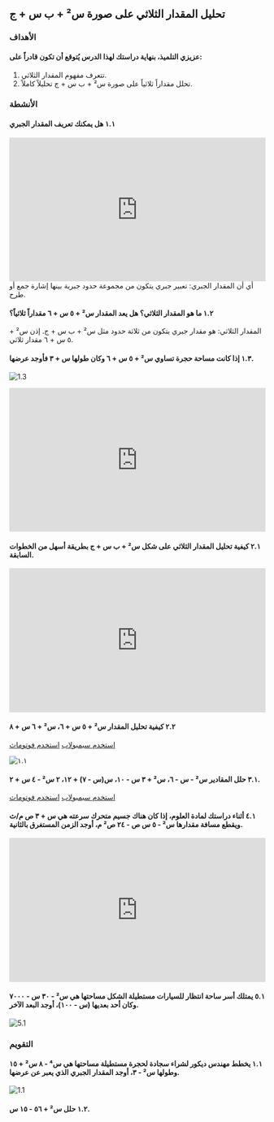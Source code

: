 ## تحليل المقدار الثلاثي على صورة س² + ب س + ج

### الأهداف

#### عزيزي التلميذ، بنهاية دراستك لهذا الدرس يُتوقع أن تكون قادراً على:

1. تتعرف مفهوم المقدار الثلاثي.
2. تحلل مقداراً ثلاثياً على صورة س² + ب س + ج تحليلاً كاملاً.

### الأنشطة

#### ١.١ هل يمكنك تعريف المقدار الجبري

<div style="position: relative; padding-bottom: 56.25%; height: 0; overflow: hidden; z-index: 0;">
  <iframe style="position: absolute; top: 0; left: 0; width: 100%; height: 100%;" src="https://www.youtube.com/embed/1f_GpYkp3ms" frameborder="0" allow="accelerometer; autoplay; clipboard-write; encrypted-media; gyroscope; picture-in-picture" allowfullscreen></iframe>
</div>
أي أن المقدار الجبري: تعبير جبري يتكون من مجموعة حدود جبرية بينها إشارة جمع أو طرح.

#### ١.٢ ما هو المقدار الثلاثي؟ هل يعد المقدار س² + ٥ س + ٦ مقداراً ثلاثياً؟

المقدار الثلاثي: هو مقدار جبري يتكون من ثلاثة حدود مثل س² + ب س + ج. إذن س² + ٥ س + ٦ مقدار ثلاثي.

#### ١.٣ إذا كانت مساحة حجرة تساوي س² + ٥ س + ٦ وكان طولها س + ٣ فأوجد عرضها.

![1.3](https://hgtvhome.sndimg.com/content/dam/images/hgtv/fullset/2023/7/19/3/DOTY2023_Dramatic-Before-And-Afters_Hidden-Hills-11.jpg.rend.hgtvcom.1280.720.suffix/1689786863909.jpeg)

<div style="position: relative; padding-bottom: 56.25%; height: 0; overflow: hidden;">
  <iframe style="position: absolute; top: 0; left: 0; width: 100%; height: 100%;" src="https://www.youtube.com/embed/nlK8jQ1VdAY" frameborder="0" allow="accelerometer; autoplay; clipboard-write; encrypted-media; gyroscope; picture-in-picture" allowfullscreen></iframe>
</div>

#### ٢.١ كيفية تحليل المقدار الثلاثي على شكل س² + ب س + ج بطريقة أسهل من الخطوات السابقة.

<div style="position: relative; padding-bottom: 56.25%; height: 0; overflow: hidden;">
  <iframe style="position: absolute; top: 0; left: 0; width: 100%; height: 100%;" src="https://www.youtube.com/embed/uhA1DSCB6ZY" frameborder="0" allow="accelerometer; autoplay; clipboard-write; encrypted-media; gyroscope; picture-in-picture" allowfullscreen></iframe>
</div>

#### ٢.٢ كيفية تحليل المقدار س² + ٥ س + ٦، س² + ٦ س + ٨

<a href="https://ar.symbolab.com/" target="_blank">استخدم سيمبولاب</a>
<a href="https://photomath.com/install/" target="_blank">استخدم فوتوماث</a>

![١.١](https://ai.egyafrica.com/wp-content/uploads/2024/02/%D8%AA%D8%AD%D9%84%D9%8A%D9%84-%D8%A7%D9%84%D9%85%D9%82%D8%AF%D8%A7%D8%B1-%D8%A7%D9%84%D8%AB%D9%84%D8%A7%D8%AB%D9%8A-%D8%A7%D9%84%D8%BA%D9%8A%D8%B1-%D8%A7%D9%84%D8%A8%D8%B3%D9%8A%D8%B7-%D9%81%D9%8A-%D8%A7%D9%84%D8%AC%D8%A8%D8%B1-%D9%84%D9%84%D8%B5%D9%81-%D8%A7%D9%84%D8%AB%D8%A7%D9%86%D9%8A-%D8%A7%D9%84%D8%A5%D8%B9%D8%AF%D8%A7%D8%AF%D9%8A.png)

#### ٣.١ حلل المقادير س² - س - ٦، س² + ٣ س - ١٠، س(س - ٧) + ١٢، ٢ س² - ٤ س + ٢.

<a href="https://ar.symbolab.com/" target="_blank">استخدم سيمبولاب</a>
<a href="https://photomath.com/install/" target="_blank">استخدم فوتوماث</a>

#### ٤.١ أثناء دراستك لمادة العلوم، إذا كان هناك جسيم متحرك سرعته هي س + ٣ ص م/ث ويقطع مسافة مقدارها س² - ٥ س ص - ٢٤ ص² م، أوجد الزمن المستغرق بالثانية.

<div style="position: relative; padding-bottom: 56.25%; height: 0; overflow: hidden;">
  <iframe style="position: absolute; top: 0; left: 0; width: 100%; height: 100%;" src="https://www.youtube.com/embed/lz-sasMilhg" frameborder="0" allow="accelerometer; autoplay; clipboard-write; encrypted-media; gyroscope; picture-in-picture" allowfullscreen></iframe>
</div>

#### ٥.١ يمتلك أسر ساحة انتظار للسيارات مستطيلة الشكل مساحتها هي س² - ٣٠ س - ٧٠٠٠ وكان أحد بعديها (س - ١٠٠)، أوجد البعد الآخر.

![5.1](https://assets-prd.raicore.com/-/media/project/rai-amsterdam/intertraffic/news/2022/parkingshape1-550-x-300-px.png?h=300&iar=0&w=550&rev=cb95d922f0984100ba4515d55baca3b0&extension=,webp&hash=643D7E1F1F3FD4BC9C577BEAEC3F7DCD)

### التقويم

#### ١.١ يخطط مهندس ديكور لشراء سجادة لحجرة مستطيلة مساحتها هي س⁴ - ٨ س² + ١٥ وطولها س² - ٣، أوجد المقدار الجبري الذي يعبر عن عرضها.

![1.1](https://westerndistributors.com.au/wp-content/uploads/2024/04/Plush-carpets-scaled.jpg)

#### ١.٢ حلل س² + ٥٦ - ١٥ س.
